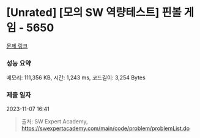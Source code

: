 # [Unrated] [모의 SW 역량테스트] 핀볼 게임 - 5650 

[문제 링크](https://swexpertacademy.com/main/code/problem/problemDetail.do?contestProbId=AWXRF8s6ezEDFAUo) 

### 성능 요약

메모리: 111,356 KB, 시간: 1,243 ms, 코드길이: 3,254 Bytes

### 제출 일자

2023-11-07 16:41



> 출처: SW Expert Academy, https://swexpertacademy.com/main/code/problem/problemList.do
